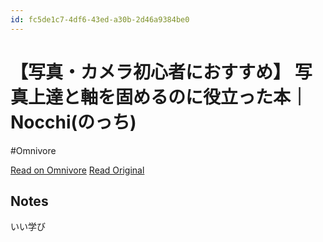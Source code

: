 ```yaml
---
id: fc5de1c7-4df6-43ed-a30b-2d46a9384be0
---
```


# 【写真・カメラ初心者におすすめ】 写真上達と軸を固めるのに役立った本｜Nocchi(のっち)
#Omnivore

[Read on Omnivore](https://omnivore.app/me/https-note-com-nocchi-24-n-n-9-cd-1555-ff-797-190960d1647)
[Read Original](https://note.com/nocchi_24/n/n9cd1555ff797)

## Notes

いい学び

